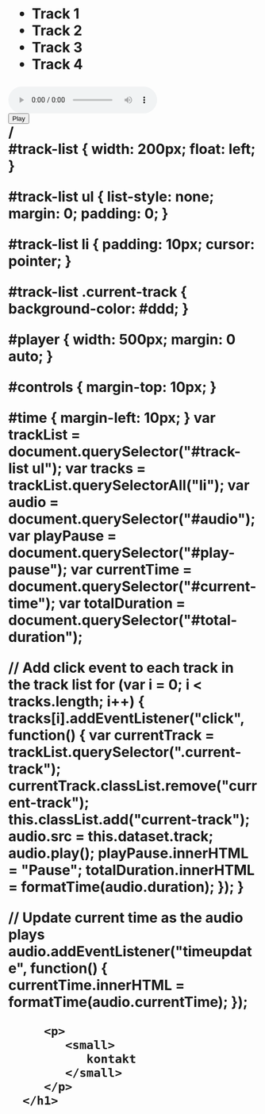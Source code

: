 <head>
   <title>
      ollefernau
   </title>
   <body>
      <h1>
  <title>Media Player</title>
  <link rel="stylesheet" type="text/css" href="player.css">
</head>
<body>
  <div id="player">
    <div id="track-list">
      <ul>
        <li class="current-track" data-track="track1.mp3">Track 1</li>
        <li data-track="track2.mp3">Track 2</li>
        <li data-track="track3.mp3">Track 3</li>
        <li data-track="track4.mp3">Track 4</li>
      </ul>
    </div>
    <audio id="audio" controls>
      <source src="track1.mp3" type="audio/mpeg">
    </audio>
    <div id="controls">
      <button id="play-pause">Play</button>
      <div id="time">
        <span id="current-time"></span> / <span id="total-duration"></span>
      </div>
    </div>
  </div>
  <script src="player.js"></script>
   #track-list {
  width: 200px;
  float: left;
}

#track-list ul {
  list-style: none;
  margin: 0;
  padding: 0;
}

#track-list li {
  padding: 10px;
  cursor: pointer;
}

#track-list .current-track {
  background-color: #ddd;
}

#player {
  width: 500px;
  margin: 0 auto;
}

#controls {
  margin-top: 10px;
}

#time {
  margin-left: 10px;
}
var trackList = document.querySelector("#track-list ul");
var tracks = trackList.querySelectorAll("li");
var audio = document.querySelector("#audio");
var playPause = document.querySelector("#play-pause");
var currentTime = document.querySelector("#current-time");
var totalDuration = document.querySelector("#total-duration");

// Add click event to each track in the track list
for (var i = 0; i < tracks.length; i++) {
  tracks[i].addEventListener("click", function() {
    var currentTrack = trackList.querySelector(".current-track");
    currentTrack.classList.remove("current-track");
    this.classList.add("current-track");
    audio.src = this.dataset.track;
    audio.play();
    playPause.innerHTML = "Pause";
    totalDuration.innerHTML = formatTime(audio.duration);
  });
}

// Update current time as the audio plays
audio.addEventListener("timeupdate", function() {
  currentTime.innerHTML = formatTime(audio.currentTime);
});

</body>
</html>

         <p>
            <small>
               kontakt
            </small>
         </p>
      </h1>
      
        
